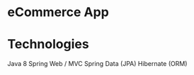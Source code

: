 <h1>eCommerce App</h1> 
<h1>Technologies</h1>
Java 8
Spring Web / MVC
Spring Data (JPA)
Hibernate (ORM)

